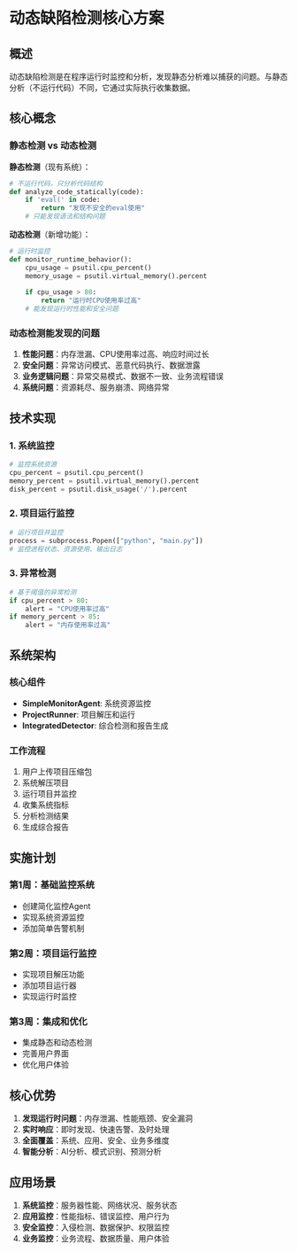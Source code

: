 # 动态缺陷检测核心方案

## 概述

动态缺陷检测是在程序运行时监控和分析，发现静态分析难以捕获的问题。与静态分析（不运行代码）不同，它通过实际执行收集数据。

## 核心概念

### 静态检测 vs 动态检测

**静态检测**（现有系统）：
```python
# 不运行代码，只分析代码结构
def analyze_code_statically(code):
    if 'eval(' in code:
        return "发现不安全的eval使用"
    # 只能发现语法和结构问题
```

**动态检测**（新增功能）：
```python
# 运行时监控
def monitor_runtime_behavior():
    cpu_usage = psutil.cpu_percent()
    memory_usage = psutil.virtual_memory().percent
    
    if cpu_usage > 80:
        return "运行时CPU使用率过高"
    # 能发现运行时性能和安全问题
```

### 动态检测能发现的问题

1. **性能问题**：内存泄漏、CPU使用率过高、响应时间过长
2. **安全问题**：异常访问模式、恶意代码执行、数据泄露
3. **业务逻辑问题**：异常交易模式、数据不一致、业务流程错误
4. **系统问题**：资源耗尽、服务崩溃、网络异常

## 技术实现

### 1. 系统监控
```python
# 监控系统资源
cpu_percent = psutil.cpu_percent()
memory_percent = psutil.virtual_memory().percent
disk_percent = psutil.disk_usage('/').percent
```

### 2. 项目运行监控
```python
# 运行项目并监控
process = subprocess.Popen(["python", "main.py"])
# 监控进程状态、资源使用、输出日志
```

### 3. 异常检测
```python
# 基于阈值的异常检测
if cpu_percent > 80:
    alert = "CPU使用率过高"
if memory_percent > 85:
    alert = "内存使用率过高"
```

## 系统架构

### 核心组件
- **SimpleMonitorAgent**: 系统资源监控
- **ProjectRunner**: 项目解压和运行
- **IntegratedDetector**: 综合检测和报告生成

### 工作流程
1. 用户上传项目压缩包
2. 系统解压项目
3. 运行项目并监控
4. 收集系统指标
5. 分析检测结果
6. 生成综合报告

## 实施计划

### 第1周：基础监控系统
- 创建简化监控Agent
- 实现系统资源监控
- 添加简单告警机制

### 第2周：项目运行监控
- 实现项目解压功能
- 添加项目运行器
- 实现运行时监控

### 第3周：集成和优化
- 集成静态和动态检测
- 完善用户界面
- 优化用户体验

## 核心优势

1. **发现运行时问题**：内存泄漏、性能瓶颈、安全漏洞
2. **实时响应**：即时发现、快速告警、及时处理
3. **全面覆盖**：系统、应用、安全、业务多维度
4. **智能分析**：AI分析、模式识别、预测分析

## 应用场景

1. **系统监控**：服务器性能、网络状况、服务状态
2. **应用监控**：性能指标、错误监控、用户行为
3. **安全监控**：入侵检测、数据保护、权限监控
4. **业务监控**：业务流程、数据质量、用户体验
